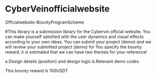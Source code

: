 # CyberVeinofficialwebsite
 Officialwebsite-BountyProgramScheme




#This library is a submission library for the Cyber​​vin official website. You can make yourself satisfied with the user dynamics and visual effects according to your own ideas. You can submit your project (demo) and we will review your submitted project (demo) for You specify the bounty reward, it is estimated that we can have two themes for your reference!

a.Design details (position) and design logic
b.Relevant demo codes

This bounty reward is 100USDT
